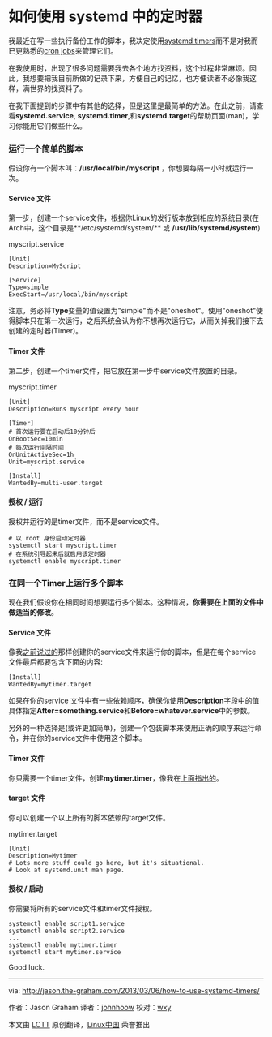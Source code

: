 如何使用 systemd 中的定时器
================================================================================
我最近在写一些执行备份工作的脚本，我决定使用[systemd timers][1]而不是对我而已更熟悉的[cron jobs][2]来管理它们。

在我使用时，出现了很多问题需要我去各个地方找资料，这个过程非常麻烦。因此，我想要把我目前所做的记录下来，方便自己的记忆，也方便读者不必像我这样，满世界的找资料了。

在我下面提到的步骤中有其他的选择，但是这里是最简单的方法。在此之前，请查看**systemd.service**, **systemd.timer**,和**systemd.target**的帮助页面(man)，学习你能用它们做些什么。

### 运行一个简单的脚本 ###

假设你有一个脚本叫：**/usr/local/bin/myscript** ，你想要每隔一小时就运行一次。

#### Service 文件 ####

第一步，创建一个service文件，根据你Linux的发行版本放到相应的系统目录(在Arch中，这个目录是**/etc/systemd/system/** 或 **/usr/lib/systemd/system**)

myscript.service

    [Unit]
    Description=MyScript
    
    [Service]
    Type=simple
    ExecStart=/usr/local/bin/myscript

注意，务必将**Type**变量的值设置为"simple"而不是"oneshot"。使用"oneshot"使得脚本只在第一次运行，之后系统会认为你不想再次运行它，从而关掉我们接下去创建的定时器(Timer)。

#### Timer 文件 ####

第二步，创建一个timer文件，把它放在第一步中service文件放置的目录。

myscript.timer

    [Unit]
    Description=Runs myscript every hour
    
    [Timer]
    # 首次运行要在启动后10分钟后 
    OnBootSec=10min
    # 每次运行间隔时间
    OnUnitActiveSec=1h
    Unit=myscript.service
    
    [Install]
    WantedBy=multi-user.target

#### 授权 / 运行 ####

授权并运行的是timer文件，而不是service文件。

    # 以 root 身份启动定时器
    systemctl start myscript.timer
    # 在系统引导起来后就启用该定时器 
    systemctl enable myscript.timer

### 在同一个Timer上运行多个脚本 ###

现在我们假设你在相同时间想要运行多个脚本。这种情况，**你需要在上面的文件中做适当的修改**。

#### Service 文件 ####

像我[之前说过的][3]那样创建你的service文件来运行你的脚本，但是在每个service 文件最后都要包含下面的内容:

    [Install]
    WantedBy=mytimer.target

如果在你的service 文件中有一些依赖顺序，确保你使用**Description**字段中的值具体指定**After=something.service**和**Before=whatever.service**中的参数。

另外的一种选择是(或许更加简单)，创建一个包装脚本来使用正确的顺序来运行命令，并在你的service文件中使用这个脚本。

#### Timer 文件 ####

你只需要一个timer文件，创建**mytimer.timer**，像我在[上面指出的](4)。

#### target 文件 ####

你可以创建一个以上所有的脚本依赖的target文件。

mytimer.target

    [Unit]
    Description=Mytimer
    # Lots more stuff could go here, but it's situational.
    # Look at systemd.unit man page.

#### 授权 / 启动 ####

你需要将所有的service文件和timer文件授权。

    systemctl enable script1.service
    systemctl enable script2.service
    ...
    systemctl enable mytimer.timer
    systemctl start mytimer.service

Good luck.

--------------------------------------------------------------------------------

via: http://jason.the-graham.com/2013/03/06/how-to-use-systemd-timers/

作者：Jason Graham 
译者：[johnhoow](https://github.com/johnhoow)
校对：[wxy](https://github.com/wxy)

本文由 [LCTT](https://github.com/LCTT/TranslateProject) 原创翻译，[Linux中国](http://linux.cn/) 荣誉推出

[1]:https://fedoraproject.org/wiki/User:Johannbg/QA/Systemd/Systemd.timer
[2]:https://en.wikipedia.org/wiki/Cron
[3]:http://jason.the-graham.com/2013/03/06/how-to-use-systemd-timers/#service-file
[4]:http://jason.the-graham.com/2013/03/06/how-to-use-systemd-timers/#timer-file-1
